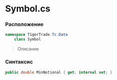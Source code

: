 
# Symbol.cs
### Расположение
```csharp
namespace TigerTrade.Tc.Data  
    class Symbol
```

> Описание

### Синтаксис
```csharp
public double MinNotional { get; internal set; }
```
